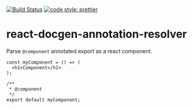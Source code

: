 [![Build Status](https://travis-ci.org/Jmeyering/react-docgen-annotation-resolver.svg?branch=master)](https://travis-ci.org/Jmeyering/react-docgen-annotation-resolver)
[![code style: prettier](https://img.shields.io/badge/code_style-prettier-ff69b4.svg?style=flat-square)](https://github.com/prettier/prettier)

# react-docgen-annotation-resolver

Parse `@component` annotated export as a react component.

```
const myComponent = () => (
  <h1>Component</h1>
);

/**
 * @component
 */
export default myComponent;
```
